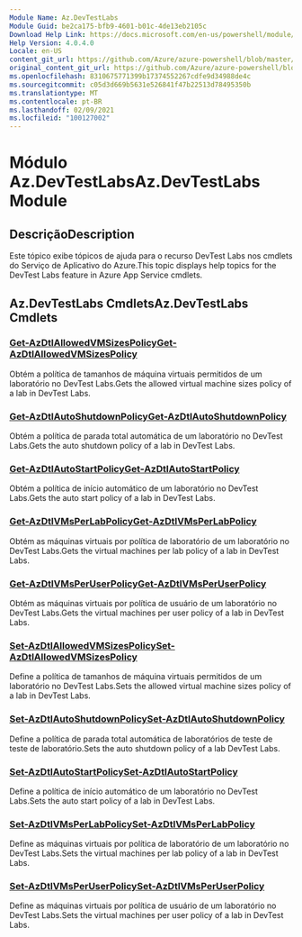 ```yaml
---
Module Name: Az.DevTestLabs
Module Guid: be2ca175-bfb9-4601-b01c-4de13eb2105c
Download Help Link: https://docs.microsoft.com/en-us/powershell/module/az.devtestlabs
Help Version: 4.0.4.0
Locale: en-US
content_git_url: https://github.com/Azure/azure-powershell/blob/master/src/DevTestLabs/DevTestLabs/help/Az.DevTestLabs.md
original_content_git_url: https://github.com/Azure/azure-powershell/blob/master/src/DevTestLabs/DevTestLabs/help/Az.DevTestLabs.md
ms.openlocfilehash: 8310675771399b17374552267cdfe9d34988de4c
ms.sourcegitcommit: c05d3d669b5631e526841f47b22513d78495350b
ms.translationtype: MT
ms.contentlocale: pt-BR
ms.lasthandoff: 02/09/2021
ms.locfileid: "100127002"
---
```

# <span data-ttu-id="053b0-101">Módulo Az.DevTestLabs</span><span class="sxs-lookup"><span data-stu-id="053b0-101">Az.DevTestLabs Module</span></span>
## <span data-ttu-id="053b0-102">Descrição</span><span class="sxs-lookup"><span data-stu-id="053b0-102">Description</span></span>
<span data-ttu-id="053b0-103">Este tópico exibe tópicos de ajuda para o recurso DevTest Labs nos cmdlets do Serviço de Aplicativo do Azure.</span><span class="sxs-lookup"><span data-stu-id="053b0-103">This topic displays help topics for the DevTest Labs feature in Azure App Service cmdlets.</span></span>

## <span data-ttu-id="053b0-104">Az.DevTestLabs Cmdlets</span><span class="sxs-lookup"><span data-stu-id="053b0-104">Az.DevTestLabs Cmdlets</span></span>
### [<span data-ttu-id="053b0-105">Get-AzDtlAllowedVMSizesPolicy</span><span class="sxs-lookup"><span data-stu-id="053b0-105">Get-AzDtlAllowedVMSizesPolicy</span></span>](Get-AzDtlAllowedVMSizesPolicy.md)
<span data-ttu-id="053b0-106">Obtém a política de tamanhos de máquina virtuais permitidos de um laboratório no DevTest Labs.</span><span class="sxs-lookup"><span data-stu-id="053b0-106">Gets the allowed virtual machine sizes policy of a lab in DevTest Labs.</span></span>

### [<span data-ttu-id="053b0-107">Get-AzDtlAutoShutdownPolicy</span><span class="sxs-lookup"><span data-stu-id="053b0-107">Get-AzDtlAutoShutdownPolicy</span></span>](Get-AzDtlAutoShutdownPolicy.md)
<span data-ttu-id="053b0-108">Obtém a política de parada total automática de um laboratório no DevTest Labs.</span><span class="sxs-lookup"><span data-stu-id="053b0-108">Gets the auto shutdown policy of a lab in DevTest Labs.</span></span>

### [<span data-ttu-id="053b0-109">Get-AzDtlAutoStartPolicy</span><span class="sxs-lookup"><span data-stu-id="053b0-109">Get-AzDtlAutoStartPolicy</span></span>](Get-AzDtlAutoStartPolicy.md)
<span data-ttu-id="053b0-110">Obtém a política de início automático de um laboratório no DevTest Labs.</span><span class="sxs-lookup"><span data-stu-id="053b0-110">Gets the auto start policy of a lab in DevTest Labs.</span></span>

### [<span data-ttu-id="053b0-111">Get-AzDtlVMsPerLabPolicy</span><span class="sxs-lookup"><span data-stu-id="053b0-111">Get-AzDtlVMsPerLabPolicy</span></span>](Get-AzDtlVMsPerLabPolicy.md)
<span data-ttu-id="053b0-112">Obtém as máquinas virtuais por política de laboratório de um laboratório no DevTest Labs.</span><span class="sxs-lookup"><span data-stu-id="053b0-112">Gets the virtual machines per lab policy of a lab in DevTest Labs.</span></span>

### [<span data-ttu-id="053b0-113">Get-AzDtlVMsPerUserPolicy</span><span class="sxs-lookup"><span data-stu-id="053b0-113">Get-AzDtlVMsPerUserPolicy</span></span>](Get-AzDtlVMsPerUserPolicy.md)
<span data-ttu-id="053b0-114">Obtém as máquinas virtuais por política de usuário de um laboratório no DevTest Labs.</span><span class="sxs-lookup"><span data-stu-id="053b0-114">Gets the virtual machines per user policy of a lab in DevTest Labs.</span></span>

### [<span data-ttu-id="053b0-115">Set-AzDtlAllowedVMSizesPolicy</span><span class="sxs-lookup"><span data-stu-id="053b0-115">Set-AzDtlAllowedVMSizesPolicy</span></span>](Set-AzDtlAllowedVMSizesPolicy.md)
<span data-ttu-id="053b0-116">Define a política de tamanhos de máquina virtuais permitidos de um laboratório no DevTest Labs.</span><span class="sxs-lookup"><span data-stu-id="053b0-116">Sets the allowed virtual machine sizes policy of a lab in DevTest Labs.</span></span>

### [<span data-ttu-id="053b0-117">Set-AzDtlAutoShutdownPolicy</span><span class="sxs-lookup"><span data-stu-id="053b0-117">Set-AzDtlAutoShutdownPolicy</span></span>](Set-AzDtlAutoShutdownPolicy.md)
<span data-ttu-id="053b0-118">Define a política de parada total automática de laboratórios de teste de teste de laboratório.</span><span class="sxs-lookup"><span data-stu-id="053b0-118">Sets the auto shutdown policy of a lab DevTest Labs.</span></span>

### [<span data-ttu-id="053b0-119">Set-AzDtlAutoStartPolicy</span><span class="sxs-lookup"><span data-stu-id="053b0-119">Set-AzDtlAutoStartPolicy</span></span>](Set-AzDtlAutoStartPolicy.md)
<span data-ttu-id="053b0-120">Define a política de início automático de um laboratório no DevTest Labs.</span><span class="sxs-lookup"><span data-stu-id="053b0-120">Sets the auto start policy of a lab in DevTest Labs.</span></span>

### [<span data-ttu-id="053b0-121">Set-AzDtlVMsPerLabPolicy</span><span class="sxs-lookup"><span data-stu-id="053b0-121">Set-AzDtlVMsPerLabPolicy</span></span>](Set-AzDtlVMsPerLabPolicy.md)
<span data-ttu-id="053b0-122">Define as máquinas virtuais por política de laboratório de um laboratório no DevTest Labs.</span><span class="sxs-lookup"><span data-stu-id="053b0-122">Sets the virtual machines per lab policy of a lab in DevTest Labs.</span></span>

### [<span data-ttu-id="053b0-123">Set-AzDtlVMsPerUserPolicy</span><span class="sxs-lookup"><span data-stu-id="053b0-123">Set-AzDtlVMsPerUserPolicy</span></span>](Set-AzDtlVMsPerUserPolicy.md)
<span data-ttu-id="053b0-124">Define as máquinas virtuais por política de usuário de um laboratório no DevTest Labs.</span><span class="sxs-lookup"><span data-stu-id="053b0-124">Sets the virtual machines per user policy of a lab in DevTest Labs.</span></span>

